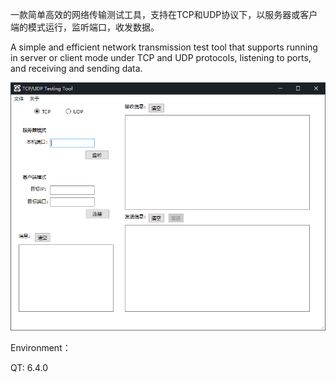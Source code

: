 一款简单高效的网络传输测试工具，支持在TCP和UDP协议下，以服务器或客户端的模式运行，监听端口，收发数据。

A simple and efficient network transmission test tool that supports running in server or client mode under TCP and UDP protocols, listening to ports, and receiving and sending data.

![ui](ui.png)

Environment：

QT: 6.4.0

